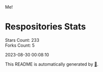 Me!

# Respositories Stats
Stars Count: 233  
Forks Count: 5

2023-08-30 00:08:10  

This README is automatically generated by [🐰](https://github.com/rnitta/rnitta).
